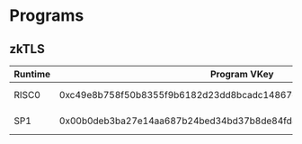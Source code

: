 # Programs

## zkTLS

| Runtime | Program VKey | Version |
| ------- | ------------ | ------- |
| RISC0 | 0xc49e8b758f50b8355f9b6182d23dd8bcadc14867ca11b5636ffcac17570d793a | 0.1.0-alpha |
| SP1   | 0x00b0deb3ba27e14aa687b24bed34bd37b8de84fd497caf5be5308255ae785be4 | 0.1.0-alpha |
